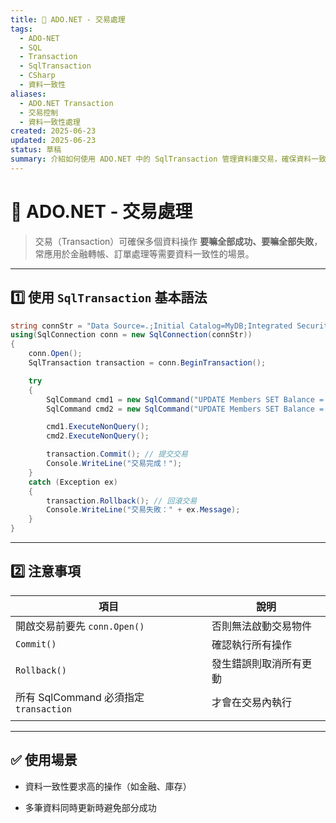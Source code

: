 ```yaml
---
title: 🔄 ADO.NET - 交易處理
tags:
  - ADO-NET
  - SQL
  - Transaction
  - SqlTransaction
  - CSharp
  - 資料一致性
aliases:
  - ADO.NET Transaction
  - 交易控制
  - 資料一致性處理
created: 2025-06-23
updated: 2025-06-23
status: 草稿
summary: 介紹如何使用 ADO.NET 中的 SqlTransaction 管理資料庫交易，確保資料一致性與錯誤回滾處理。
---
```


# 🔄 ADO.NET - 交易處理

>交易（Transaction）可確保多個資料操作 **要嘛全部成功、要嘛全部失敗**，常應用於金融轉帳、訂單處理等需要資料一致性的場景。

---

## 1️⃣ 使用 `SqlTransaction` 基本語法

```csharp
string connStr = "Data Source=.;Initial Catalog=MyDB;Integrated Security=True;";
using(SqlConnection conn = new SqlConnection(connStr))
{
    conn.Open();
    SqlTransaction transaction = conn.BeginTransaction();

    try
    {
        SqlCommand cmd1 = new SqlCommand("UPDATE Members SET Balance = Balance - 100 WHERE Id = 1", conn, transaction);
        SqlCommand cmd2 = new SqlCommand("UPDATE Members SET Balance = Balance + 100 WHERE Id = 2", conn, transaction);

        cmd1.ExecuteNonQuery();
        cmd2.ExecuteNonQuery();

        transaction.Commit(); // 提交交易
        Console.WriteLine("交易完成！");
    }
    catch (Exception ex)
    {
        transaction.Rollback(); // 回滾交易
        Console.WriteLine("交易失敗：" + ex.Message);
    }
}
```

---
## 2️⃣ 注意事項

| 項目                               | 說明          |
| -------------------------------- | ----------- |
| 開啟交易前要先 `conn.Open()`            | 否則無法啟動交易物件  |
| `Commit()`                       | 確認執行所有操作    |
| `Rollback()`                     | 發生錯誤則取消所有更動 |
| 所有 SqlCommand 必須指定 `transaction` | 才會在交易內執行    |
|                                  |             |

---
## ✅ 使用場景

- 資料一致性要求高的操作（如金融、庫存）
    
- 多筆資料同時更新時避免部分成功